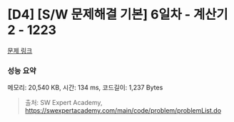 # [D4] [S/W 문제해결 기본] 6일차 - 계산기2 - 1223 

[문제 링크](https://swexpertacademy.com/main/code/problem/problemDetail.do?contestProbId=AV14nnAaAFACFAYD) 

### 성능 요약

메모리: 20,540 KB, 시간: 134 ms, 코드길이: 1,237 Bytes



> 출처: SW Expert Academy, https://swexpertacademy.com/main/code/problem/problemList.do